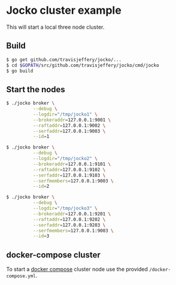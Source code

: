 # Jocko cluster example

This will start a local three node cluster.

## Build

```bash
$ go get github.com/travisjeffery/jocko/...
$ cd $GOPATH/src/github.com/travisjeffery/jocko/cmd/jocko
$ go build
```

## Start the nodes

```bash
$ ./jocko broker \
          --debug \
          --logdir="/tmp/jocko1" \
          --brokeraddr=127.0.0.1:9001 \
          --raftaddr=127.0.0.1:9002 \
          --serfaddr=127.0.0.1:9003 \
          --id=1

$ ./jocko broker \
          --debug \
          --logdir="/tmp/jocko2" \
          --brokeraddr=127.0.0.1:9101 \
          --raftaddr=127.0.0.1:9102 \
          --serfaddr=127.0.0.1:9103 \
          --serfmembers=127.0.0.1:9003 \
          --id=2

$ ./jocko broker \
          --debug \
          --logdir="/tmp/jocko3" \
          --brokeraddr=127.0.0.1:9201 \
          --raftaddr=127.0.0.1:9202 \
          --serfaddr=127.0.0.1:9203 \
          --serfmembers=127.0.0.1:9003 \
          --id=3
```

## docker-compose cluster

To start a [docker compose](https://docs.docker.com/compose/) cluster node use the provided `/docker-compose.yml`.
